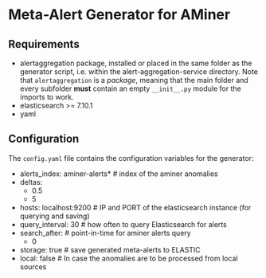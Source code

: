 # Meta-Alert Generator for AMiner

## Requirements

* alertaggregation package, installed or placed in the same folder as the generator script, i.e. within the alert-aggregation-service directory. Note that `alertaggregation` is a *package*, meaning that the main folder and every subfolder **must** contain an empty `__init__.py` module for the imports to work.
* elasticsearch >= 7.10.1
* yaml

## Configuration

The `config.yaml` file contains the configuration variables for the generator:

- alerts_index: aminer-alerts* # index of the aminer anomalies
- deltas:
    - 0.5
    - 5
- hosts: localhost:9200 # IP and PORT of the elasticsearch instance (for querying and saving)
- query_interval: 30 # how often to query Elasticsearch for alerts
- search_after: # point-in-time for aminer alerts query
    - 0
- storage: true # save generated meta-alerts to ELASTIC
- local: false # In case the anomalies are to be processed from local sources
